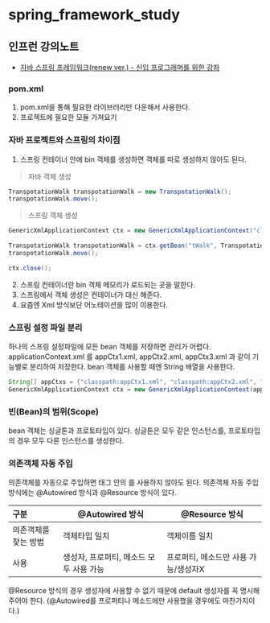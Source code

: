 # spring_framework_study
## 인프런 강의노트
- [자바 스프링 프레임워크(renew ver.) - 신입 프로그래머를 위한 강좌](https://www.inflearn.com/course/%EC%8A%A4%ED%94%84%EB%A7%81-%ED%94%84%EB%A0%88%EC%9E%84%EC%9B%8C%ED%81%AC_renew)

### pom.xml

1. pom.xml을 통해 필요한 라이브러리만 다운해서 사용한다.
2. 프로젝트에 필요한 모듈 가져요기

### 자바 프로젝트와 스프링의 차이점

1. 스프링 컨테이너 안에 bin 객체를 생성하면 객체를 따로 생성하지 않아도 된다.
> 자바 객체 생성
```java
TranspotationWalk transpotationWalk = new TranspotationWalk();
transpotationWalk.move();
```
> 스프링 객체 생성
```java
GenericXmlApplicationContext ctx = new GenericXmlApplicationContext("classpath:applicationContext.xml");
		
TranspotationWalk transpotationWalk = ctx.getBean("tWalk", TranspotationWalk.class);
transpotationWalk.move();
		
ctx.close();
```

2. 스프링 컨테이너란 bin 객체 메모리가 로드되는 곳을 말한다.
3. 스프링에서 객체 생성은 컨테이너가 대신 해준다.
4. 요즘엔 Xml 방식보단 어노테이션을 많이 이용한다.

### 스프링 설정 파일 분리
하나의 스프링 설정파일에 모든 bean 객체를 저장하면 관리가 어렵다.
applicationContext.xml 를 appCtx1.xml, appCtx2.xml, appCtx3.xml 과 같이 기능별로 분리하여 저장한다.
bean 객체를 사용할 때엔 String 배열을 사용한다.
```java
String[] appCtxs = {"classpath:appCtx1.xml", "classpath:appCtx2.xml", "classpath:appCtx3.xml"};
GenericXmlApplicationContext ctx = new GenericXmlApplicationContext(appCtxs);
```

### 빈(Bean)의 범위(Scope)
bean 객체는 싱글톤과 프로토타입이 있다.
싱글톤은 모두 같은 인스턴스를, 프로토타입의 경우 모두 다른 인스턴스를 생성한다.

### 의존객체 자동 주입
의존객체를 자동으로 주입하면 <bean></bean> 태그 안의 <constructor-arg>를 사용하지 않아도 된다. 
의존객체 자동 주입 방식에는 @Autowired 방식과 @Resource 방식이 있다.

| 구분 | @Autowired 방식 | @Resource 방식                                                                                         |
| :----- | ---------------------------------------- | ---------------------------------------- |
| 의존객체를 찾는 방법 | 객체타입 일치 | 객체이름 일치 |
| 사용 | 생성자, 프로퍼티, 메소드 모두 사용 가능 | 프로퍼티, 메소드만 사용 가능/생성자X |

@Resource 방식의 경우 생성자에 사용할 수 없기 때문에 default 생성자를 꼭 명시해주어야 한다. (@Autowired를 프로퍼티나 메소드에만 사용했을 경우에도 마찬가지이다.)
